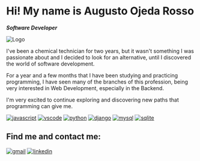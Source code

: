 
# Hi! My name is Augusto Ojeda Rosso

***Software Developer***



![Logo](https://github.com/augustdev2003/augustdev2003/assets/141453642/1eb7af74-c0d3-47ec-89f8-242b68db38a3)

I've been a chemical technician for two years, but it wasn't something I was passionate about and I decided to look for an alternative, until I discovered the world of software development.

For a year and a few months that I have been studying and practicing programming, I have seen many of the branches of this profession, being very interested in Web Development, especially in the Backend.

I'm very excited to continue exploring and discovering new paths that programming can give me.


[![javascript](https://img.shields.io/badge/JavaScript-F7DF1E?style=for-the-badge&logo=javascript&logoColor=black)]()
[![vscode](https://img.shields.io/badge/Visual_Studio_Code-0078D4?style=for-the-badge&logo=visual%20studio%20code&logoColor=white)]()
[![python](https://img.shields.io/badge/Python-3776AB?style=for-the-badge&logo=python&logoColor=white)]()
[![django](https://img.shields.io/badge/Django-092E20?style=for-the-badge&logo=django&logoColor=white)]()
[![mysql](https://img.shields.io/badge/MySQL-00000F?style=for-the-badge&logo=mysql&logoColor=white)]()
[![sqlite](https://img.shields.io/badge/SQLite-07405E?style=for-the-badge&logo=sqlite&logoColor=white)]()

## Find me and contact me:

[![gmail](https://img.shields.io/badge/Gmail-D14836?style=for-the-badge&logo=gmail&logoColor=white)](ojedarossoaugusto@gmai.com)
[![linkedin](https://img.shields.io/badge/LinkedIn-0077B5?style=for-the-badge&logo=linkedin&logoColor=white)](https://www.linkedin.com/in/augusto-ojeda-974824218/)
